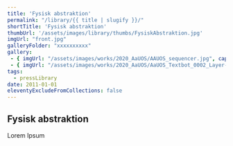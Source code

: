 ```yaml
---
title: 'Fysisk abstraktion'
permalink: "/library/{{ title | slugify }}/"
shortTitle: 'Fysisk abstraktion'
thumbUrl: '/assets/images/library/thumbs/FysiskAbstraktion.jpg'
imgUrl: "front.jpg"
galleryFolder: "xxxxxxxxxx"
gallery:
 - { imgUrl: "/assets/images/works/2020_AaUOS/AAUOS_sequencer.jpg", caption: "" }
 - { imgUrl: "/assets/images/works/2020_AaUOS/AaUOS_Textbot_0002_Layer-20.jpg", caption: "" }
tags:
  - pressLibrary
date: 2011-01-01
eleventyExcludeFromCollections: false
---
```



<h2>Fysisk abstraktion</h2>
<p>Lorem Ipsum</p>